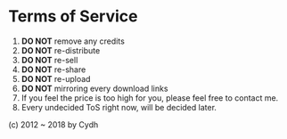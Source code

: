 # Terms of Service

1. **DO NOT** remove any credits
2. **DO NOT** re-distribute
3. **DO NOT** re-sell
4. **DO NOT** re-share
5. **DO NOT** re-upload
6. **DO NOT** mirroring every download links
7. If you feel the price is too high for you, please feel free to contact me.
8. Every undecided ToS right now, will be decided later.

(c) 2012 ~ 2018 by Cydh
